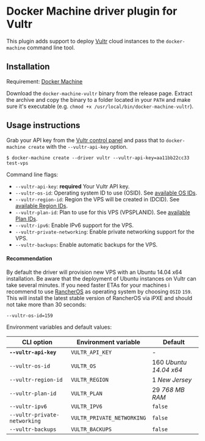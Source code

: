<!--[metadata]>
+++
title = "Vultr"
description = "Vultr driver for docker machine"
keywords = ["machine, Vultr, driver, docker"]
[menu.main]
parent="smn_machine_drivers"
+++
<![end-metadata]-->

# Docker Machine driver plugin for Vultr

This plugin adds support to deploy [Vultr](https://www.vultr.com/) cloud instances to the `docker-machine` command line tool.

## Installation

Requirement: [Docker Machine](https://github.com/docker/machine)

Download the `docker-machine-vultr` binary from the release page.
Extract the archive and copy the binary to a folder located in your `PATH` and make sure it's executable (e.g. `chmod +x /usr/local/bin/docker-machine-vultr`).

## Usage instructions

Grab your API key from the [Vultr control panel](https://my.vultr.com/settings/) and pass that to `docker-machine create` with the `--vultr-api-key` option.

    $ docker-machine create --driver vultr --vultr-api-key=aa11bb22cc33 test-vps

Command line flags:

 - `--vultr-api-key`: **required** Your Vultr API key.
 - `--vultr-os-id`: Operating system ID to use (OSID). See [available OS IDs](https://www.vultr.com/api/#os_os_list).
 - `--vultr-region-id`: Region the VPS will be created in (DCID). See [available Region IDs](https://www.vultr.com/api/#regions_region_list).
 - `--vultr-plan-id`: Plan to use for this VPS (VPSPLANID). See [available Plan IDs](https://www.vultr.com/api/#plans_plan_list).
 - `--vultr-ipv6`: Enable IPv6 support for the VPS. 
 - `--vultr-private-networking`: Enable private networking support for the VPS.
 - `--vultr-backups`: Enable automatic backups for the VPS.

      
#### Recommendation
By default the driver will provision new VPS with an Ubuntu 14.04 x64 installation. Be aware that the deployment of Ubuntu instances on Vultr can take several minutes.
If you need faster ETAs for your machines i recommend to use [RancherOS](http://rancher.com/rancher-os/) as operating system by choosing `OSID` `159`. This will install the latest stable version of RancherOS via iPXE and should not take more than 30 seconds:

    --vultr-os-id=159

 Environment variables and default values:

| CLI option                      | Environment variable         | Default                |
|---------------------------------|------------------------------|------------------------|
| **`--vultr-api-key`**           | `VULTR_API_KEY`              | -                      |
| `--vultr-os-id`                 | `VULTR_OS`                   | 160 *Ubuntu 14.04 x64* |
| `--vultr-region-id`             | `VULTR_REGION`               | 1 *New Jersey*         |
| `--vultr-plan-id`               | `VULTR_PLAN`                 | 29 *768 MB RAM*        |
| `--vultr-ipv6`                  | `VULTR_IPV6`                 | `false`                |
| `--vultr-private-networking`    | `VULTR_PRIVATE_NETWORKING`   | `false`                |
| `--vultr-backups`               | `VULTR_BACKUPS`              | `false`                |
     
